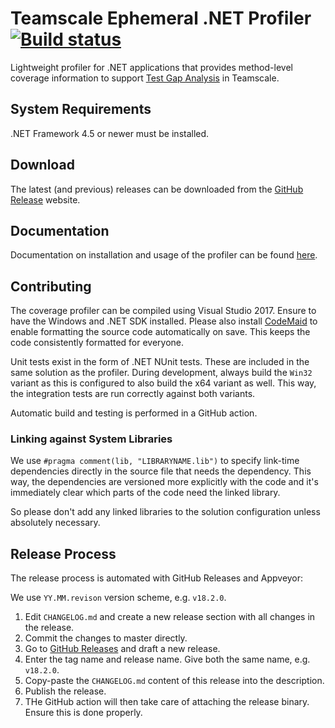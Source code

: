 Teamscale Ephemeral .NET Profiler
[![Build status](https://github.com/cqse/teamscale-profiler-dotnet/actions/workflows/actions.yml/badge.svg)](https://github.com/cqse/teamscale-profiler-dotnet/actions/workflows/actions.yml)
===================================

Lightweight profiler for .NET applications that provides method-level coverage information to support [Test Gap Analysis](https://www.cqse.eu/en/consulting/software-test-control/) in Teamscale.

## System Requirements

.NET Framework 4.5 or newer must be installed.

## Download

The latest (and previous) releases can be downloaded from the [GitHub Release](https://github.com/cqse/teamscale-profiler-dotnet/releases) website.

## Documentation

Documentation on installation and usage of the profiler can be found [here](./documentation/userguide.md).

## Contributing

The coverage profiler can be compiled using Visual Studio 2017. Ensure to have the Windows and .NET SDK installed.
Please also install [CodeMaid][codemaid] to enable formatting the source code automatically on save. This keeps the
code consistently formatted for everyone.

Unit tests exist in the form of .NET NUnit tests. These are included in the same solution as the profiler.
During development, always build the `Win32` variant as this is configured to also build the x64 variant as well.
This way, the integration tests are run correctly against both variants.

Automatic build and testing is performed in a GitHub action.

### Linking against System Libraries

We use `#pragma comment(lib, "LIBRARYNAME.lib")` to specify link-time dependencies directly in the source file
that needs the dependency. This way, the dependencies are versioned more explicitly with the code and it's immediately
clear which parts of the code need the linked library.

So please don't add any linked libraries to the solution configuration unless absolutely necessary.

## Release Process

The release process is automated with GitHub Releases and Appveyor:

We use `YY.MM.revison` version scheme, e.g. `v18.2.0`.

1. Edit `CHANGELOG.md` and create a new release section with all changes in the release.
2. Commit the changes to master directly.
3. Go to [GitHub Releases](https://github.com/cqse/teamscale-profiler-dotnet/releases) and draft a new release.
4. Enter the tag name and release name. Give both the same name, e.g. `v18.2.0`.
5. Copy-paste the `CHANGELOG.md` content of this release into the description.
6. Publish the release.
7. THe GitHub action will then take care of attaching the release binary. Ensure this is done properly.

[codemaid]: http://www.codemaid.net/

